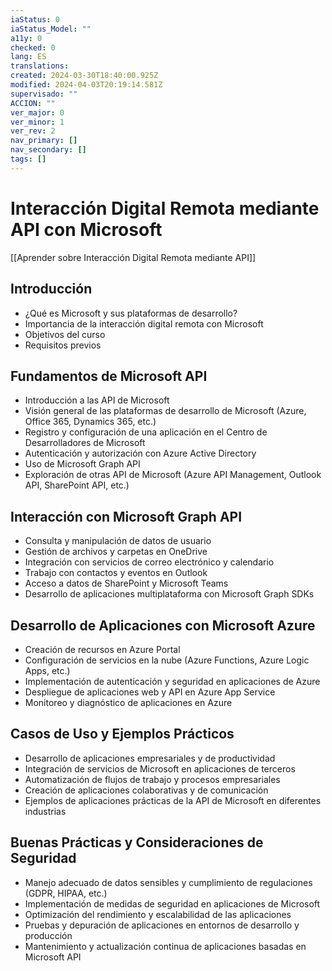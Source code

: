 ```yaml
---
iaStatus: 0
iaStatus_Model: ""
a11y: 0
checked: 0
lang: ES
translations: 
created: 2024-03-30T18:40:00.925Z
modified: 2024-04-03T20:19:14.581Z
supervisado: ""
ACCION: ""
ver_major: 0
ver_minor: 1
ver_rev: 2
nav_primary: []
nav_secondary: []
tags: []
---
```

# Interacción Digital Remota mediante API con Microsoft

[[Aprender sobre Interacción Digital Remota mediante API]]

## Introducción
- ¿Qué es Microsoft y sus plataformas de desarrollo?
- Importancia de la interacción digital remota con Microsoft
- Objetivos del curso
- Requisitos previos

## Fundamentos de Microsoft API
- Introducción a las API de Microsoft
- Visión general de las plataformas de desarrollo de Microsoft (Azure, Office 365, Dynamics 365, etc.)
- Registro y configuración de una aplicación en el Centro de Desarrolladores de Microsoft
- Autenticación y autorización con Azure Active Directory
- Uso de Microsoft Graph API
- Exploración de otras API de Microsoft (Azure API Management, Outlook API, SharePoint API, etc.)

## Interacción con Microsoft Graph API
- Consulta y manipulación de datos de usuario
- Gestión de archivos y carpetas en OneDrive
- Integración con servicios de correo electrónico y calendario
- Trabajo con contactos y eventos en Outlook
- Acceso a datos de SharePoint y Microsoft Teams
- Desarrollo de aplicaciones multiplataforma con Microsoft Graph SDKs

## Desarrollo de Aplicaciones con Microsoft Azure
- Creación de recursos en Azure Portal
- Configuración de servicios en la nube (Azure Functions, Azure Logic Apps, etc.)
- Implementación de autenticación y seguridad en aplicaciones de Azure
- Despliegue de aplicaciones web y API en Azure App Service
- Monitoreo y diagnóstico de aplicaciones en Azure

## Casos de Uso y Ejemplos Prácticos
- Desarrollo de aplicaciones empresariales y de productividad
- Integración de servicios de Microsoft en aplicaciones de terceros
- Automatización de flujos de trabajo y procesos empresariales
- Creación de aplicaciones colaborativas y de comunicación
- Ejemplos de aplicaciones prácticas de la API de Microsoft en diferentes industrias

## Buenas Prácticas y Consideraciones de Seguridad
- Manejo adecuado de datos sensibles y cumplimiento de regulaciones (GDPR, HIPAA, etc.)
- Implementación de medidas de seguridad en aplicaciones de Microsoft
- Optimización del rendimiento y escalabilidad de las aplicaciones
- Pruebas y depuración de aplicaciones en entornos de desarrollo y producción
- Mantenimiento y actualización continua de aplicaciones basadas en Microsoft API
